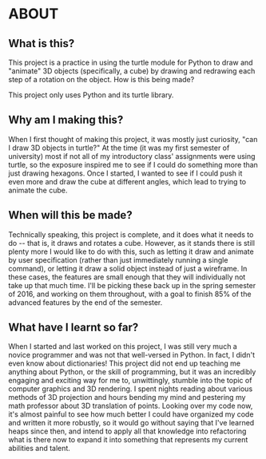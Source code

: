 ABOUT
===

What is this?
---

This project is a practice in using the turtle module for Python to draw and "animate" 3D objects (specifically, a cube) by drawing and redrawing each step of a rotation on the object.
How is this being made?

This project only uses Python and its turtle library.

Why am I making this?
---

When I first thought of making this project, it was mostly just curiosity, "can I draw 3D objects in turtle?" At the time (it was my first semester of university) most if not all of my introductory class' assignments were using turtle, so the exposure inspired me to see if I could do something more than just drawing hexagons. Once I started, I wanted to see if I could push it even more and draw the cube at different angles, which lead to trying to animate the cube.

When will this be made?
---

Technically speaking, this project is complete, and it does what it needs to do -- that is, it draws and rotates a cube. However, as it stands there is still plenty more I would like to do with this, such as letting it draw and animate by user specification (rather than just immediately running a single command), or letting it draw a solid object instead of just a wireframe. In these cases, the features are small enough that they will individually not take up that much time. I'll be picking these back up in the spring semester of 2016, and working on them throughout, with a goal to finish 85% of the advanced features by the end of the semester.

What have I learnt so far?
---

When I started and last worked on this project, I was still very much a novice programmer and was not that well-versed in Python. In fact, I didn't even know about dictionaries! This project did not end up teaching me anything about Python, or the skill of programming, but it was an incredibly engaging and exciting way for me to, unwittingly, stumble into the topic of computer graphics and 3D rendering. I spent nights reading about various methods of 3D projection and hours bending my mind and pestering my math professor about 3D translation of points. Looking over my code now, it's almost painful to see how much better I could have organized my code and written it more robustly, so it would go without saying that I've learned heaps since then, and intend to apply all that knowledge into refactoring what is there now to expand it into something that represents my current abilities and talent.
